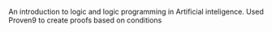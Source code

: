 An introduction to logic and logic programming in Artificial inteligence. Used Proven9 to create proofs based on conditions
